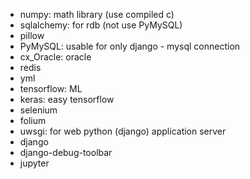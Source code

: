 - numpy: math library (use compiled c)
- sqlalchemy: for rdb (not use PyMySQL)
- pillow
- PyMySQL: usable for only django - mysql connection
- cx_Oracle: oracle
- redis
- yml
- tensorflow: ML
- keras: easy tensorflow
- selenium
- folium
- uwsgi: for web python (django) application server
- django
- django-debug-toolbar
- jupyter
